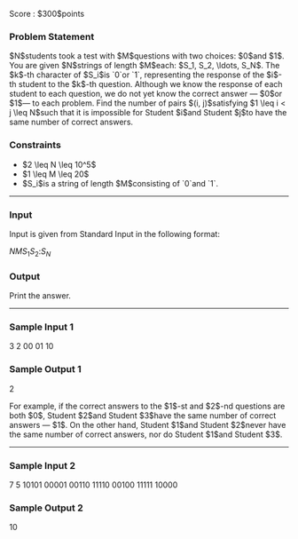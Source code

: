 
<div>

<span>

<span>

<p>
Score : $300$points
</p>

<div>

<section>

### **Problem Statement**

<p>
$N$students took a test with $M$questions with two choices: $0$and $1$.
You are given $N$strings of length $M$each: $S_1, S_2, \ldots, S_N$.
The $k$-th character of $S_i$is `0`or `1`, representing the response of the $i$-th student to the $k$-th question. Although we know the response of each student to each question, we do not yet know the correct answer ― $0$or $1$― to each problem.
Find the number of pairs $(i, j)$satisfying $1 \leq i < j \leq N$such that it is impossible for Student $i$and Student $j$to have the same number of correct answers.
</p>

</section>

</div>

<div>

<section>

### **Constraints**

<ul>

<li>
$2 \leq N \leq 10^5$
</li>

<li>
$1 \leq M \leq 20$
</li>

<li>
$S_i$is a string of length $M$consisting of `0`and `1`.
</li>

</ul>

</section>

</div>

---

<div>

<div>

<section>

### **Input**

<p>
Input is given from Standard Input in the following format:
</p>

<div>

$N$$M$$S_1$$S_2$$:$$S_N$
</div>

</section>

</div>

<div>

<section>

### **Output**

<p>
Print the answer.
</p>

</section>

</div>

</div>

---

<div>

<section>

### **Sample Input 1**

<div>

3 2
00
01
10

</div>

</section>

</div>

<div>

<section>

### **Sample Output 1**

<div>

2

</div>

<p>
For example, if the correct answers to the $1$-st and $2$-nd questions are both $0$, Student $2$and Student $3$have the same number of correct answers ― $1$. On the other hand, Student $1$and Student $2$never have the same number of correct answers, nor do Student $1$and Student $3$.
</p>

</section>

</div>

---

<div>

<section>

### **Sample Input 2**

<div>

7 5
10101
00001
00110
11110
00100
11111
10000

</div>

</section>

</div>

<div>

<section>

### **Sample Output 2**

<div>

10

</div>

</section>

</div>

</span>

</span>

</div>

